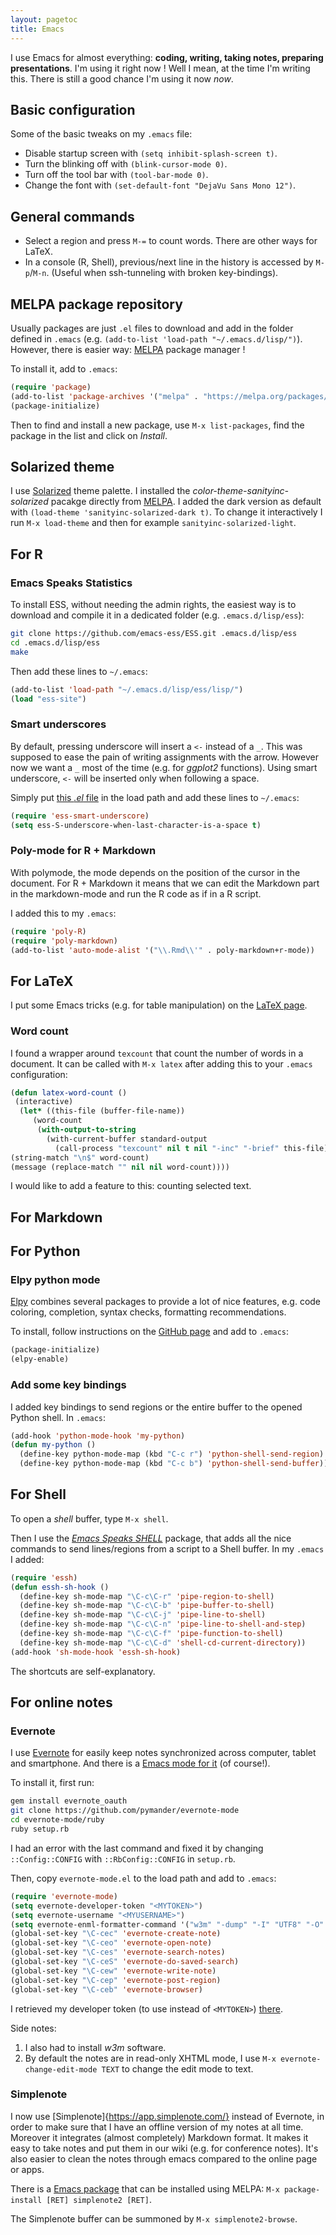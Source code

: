 ```yaml
---
layout: pagetoc
title: Emacs
---
```


I use Emacs for almost everything: **coding, writing, taking notes, preparing presentations**. I'm using it right now ! Well I mean, at the time I'm writing this. There is still a good chance I'm using it now *now*.

## Basic configuration
Some of the basic tweaks on my `.emacs` file:

+ Disable startup screen with `(setq inhibit-splash-screen t)`.
+ Turn the blinking off with `(blink-cursor-mode 0)`.
+ Turn off the tool bar with `(tool-bar-mode 0)`.
+ Change the font with `(set-default-font "DejaVu Sans Mono 12")`.

## General commands

+ Select a region and press `M-=` to count words. There are other ways for LaTeX.
+ In a console (R, Shell), previous/next line in the history is accessed by `M-p`/`M-n`. (Useful when ssh-tunneling with broken key-bindings).

## MELPA package repository

Usually packages are just `.el` files to download and add in the folder defined in `.emacs` (e.g. `(add-to-list 'load-path "~/.emacs.d/lisp/")`). However, there is easier way: [MELPA](http://www.emacswiki.org/emacs/MELPA) package manager !

To install it, add to `.emacs`:

~~~lisp
(require 'package)
(add-to-list 'package-archives '("melpa" . "https://melpa.org/packages/") t)
(package-initialize)
~~~

Then to find and install a new package, use `M-x list-packages`, find the package in the list and click on *Install*.

## Solarized theme

I use [Solarized](http://ethanschoonover.com/solarized) theme palette. I installed the *color-theme-sanityinc-solarized* pacakge directly from [MELPA](#melpa-package-repository). I added the dark version as default with `(load-theme 'sanityinc-solarized-dark t)`. To change it interactively I run `M-x load-theme` and then for example `sanityinc-solarized-light`.


## For R

### Emacs Speaks Statistics
To install ESS, without needing the admin rights, the easiest way is to download and compile it in a dedicated folder (e.g. `.emacs.d/lisp/ess`):

~~~sh
git clone https://github.com/emacs-ess/ESS.git .emacs.d/lisp/ess
cd .emacs.d/lisp/ess
make
~~~

Then add these lines to `~/.emacs`:

~~~lisp
(add-to-list 'load-path "~/.emacs.d/lisp/ess/lisp/")
(load "ess-site")
~~~

### Smart underscores
By default, pressing underscore will insert a ` <- ` instead of a `_`. This was supposed to ease the pain of writing assignments with the arrow. However now we want a `_` most of the time (e.g. for *ggplot2* functions). Using smart underscore, ` <- ` will be inserted only when following a space.

Simply put [this *.el* file](http://www.emacswiki.org/emacs/download/ess-smart-underscore.el) in the load path and add these lines to `~/.emacs`:

~~~lisp
(require 'ess-smart-underscore)
(setq ess-S-underscore-when-last-character-is-a-space t)
~~~

### Poly-mode for R + Markdown

With polymode, the mode depends on the position of the cursor in the document. For R + Markdown it means that we can edit the Markdown part in the markdown-mode and run the R code as if in a R script.

I added this to my `.emacs`:

~~~lisp
(require 'poly-R)
(require 'poly-markdown)
(add-to-list 'auto-mode-alist '("\\.Rmd\\'" . poly-markdown+r-mode))
~~~

## For LaTeX

I put some Emacs tricks (e.g. for table manipulation) on the [LaTeX page](latex.md).

### Word count

I found a wrapper around `texcount` that count the number of words in a document. It can be called with `M-x latex` after adding this to your `.emacs` configuration:

~~~lisp
(defun latex-word-count ()
 (interactive)
  (let* ((this-file (buffer-file-name))
     (word-count
      (with-output-to-string
        (with-current-buffer standard-output
          (call-process "texcount" nil t nil "-inc" "-brief" this-file)))))
(string-match "\n$" word-count)
(message (replace-match "" nil nil word-count))))
~~~

I would like to add a feature to this: counting selected text.

## For Markdown

## For Python

### Elpy python mode
[Elpy](https://github.com/jorgenschaefer/elpy) combines several packages to provide a lot of nice features, e.g. code coloring, completion, syntax checks, formatting recommendations.

To install, follow instructions on the [GitHub page](https://github.com/jorgenschaefer/elpy) and add to `.emacs`:

~~~lisp
(package-initialize)
(elpy-enable)
~~~

### Add some key bindings
I added key bindings to send regions or the entire buffer to the opened Python shell. In `.emacs`:

~~~lisp
(add-hook 'python-mode-hook 'my-python)
(defun my-python ()
  (define-key python-mode-map (kbd "C-c r") 'python-shell-send-region)
  (define-key python-mode-map (kbd "C-c b") 'python-shell-send-buffer))
~~~

## For Shell

To open a *shell* buffer, type `M-x shell`.

Then I use the [*Emacs Speaks SHELL*](http://www.emacswiki.org/emacs/essh) package, that adds all the nice commands to send lines/regions from a script to a Shell buffer. In my `.emacs` I added:

~~~lisp
(require 'essh)
(defun essh-sh-hook ()
  (define-key sh-mode-map "\C-c\C-r" 'pipe-region-to-shell)
  (define-key sh-mode-map "\C-c\C-b" 'pipe-buffer-to-shell)
  (define-key sh-mode-map "\C-c\C-j" 'pipe-line-to-shell)
  (define-key sh-mode-map "\C-c\C-n" 'pipe-line-to-shell-and-step)
  (define-key sh-mode-map "\C-c\C-f" 'pipe-function-to-shell)
  (define-key sh-mode-map "\C-c\C-d" 'shell-cd-current-directory))
(add-hook 'sh-mode-hook 'essh-sh-hook)
~~~

The shortcuts are self-explanatory.

## For online notes

### Evernote

I use [Evernote](https://evernote.com/) for easily keep notes synchronized across computer, tablet and smartphone. And there is a [Emacs mode for it](https://github.com/pymander/evernote-mode) (of course!).

To install it, first run:

~~~sh
gem install evernote_oauth
git clone https://github.com/pymander/evernote-mode
cd evernote-mode/ruby
ruby setup.rb
~~~

I had an error with the last command and fixed it by changing `::Config::CONFIG` with `::RbConfig::CONFIG` in `setup.rb`.

Then, copy `evernote-mode.el` to the load path and add to `.emacs`:

~~~lisp
(require 'evernote-mode)
(setq evernote-developer-token "<MYTOKEN>")
(setq evernote-username "<MYUSERNAME>")
(setq evernote-enml-formatter-command '("w3m" "-dump" "-I" "UTF8" "-O" "UTF8"))
(global-set-key "\C-cec" 'evernote-create-note)
(global-set-key "\C-ceo" 'evernote-open-note)
(global-set-key "\C-ces" 'evernote-search-notes)
(global-set-key "\C-ceS" 'evernote-do-saved-search)
(global-set-key "\C-cew" 'evernote-write-note)
(global-set-key "\C-cep" 'evernote-post-region)
(global-set-key "\C-ceb" 'evernote-browser)
~~~

I retrieved my developer token (to use instead of `<MYTOKEN>`) [there](https://www.evernote.com/api/DeveloperToken.action). 

Side notes:

1. I also had to install *w3m* software.
2. By default the notes are in read-only XHTML mode, I use `M-x evernote-change-edit-mode TEXT` to change the edit mode to text.

### Simplenote

I now use [Simplenote]{https://app.simplenote.com/} instead of Evernote, in order to make sure that I have an offline version of my notes at all time. Moreover it integrates (almost completely) Markdown format. It makes it easy to take notes and put them in our wiki (e.g. for conference notes). It's also easier to clean the notes through emacs compared to the online page or apps.

There is a [Emacs package](https://github.com/alpha22jp/simplenote2.el) that can be installed using MELPA: `M-x package-install [RET] simplenote2 [RET]`.

The Simplenote buffer can be summoned by `M-x simplenote2-browse`.
